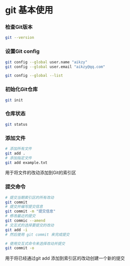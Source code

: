 # git 基本使用

### 检查Git版本

```sh
git --version 
```

### 设置Git config

```sh
git config --global user.name "aikzy"
git config --global user.email "aikzy@qq.com"

git config --global --list
```

### 初始化Git仓库

```sh
git init
```

### 仓库状态

```sh
git status
```

### 添加文件

```sh
# 添加所有文件
git add .
# 添加指定文件
git add example.txt    
```

用于将文件的改动添加到Git的索引区

### 提交命令

```sh
# 提交当期索引区的所有改动
git commit
# 提交并编写提交信息
git commit -m "提交信息"
# 修改最近的提交
git commic --amend
# 交互式的选择要提交的改动
git add -i
# 然后使用 git commit 来完成提交

# 使用交互式命令来选择改动并提交
git commit -o
```

用于将已经通过git add 添加到索引区的改动创建一个新的提交







